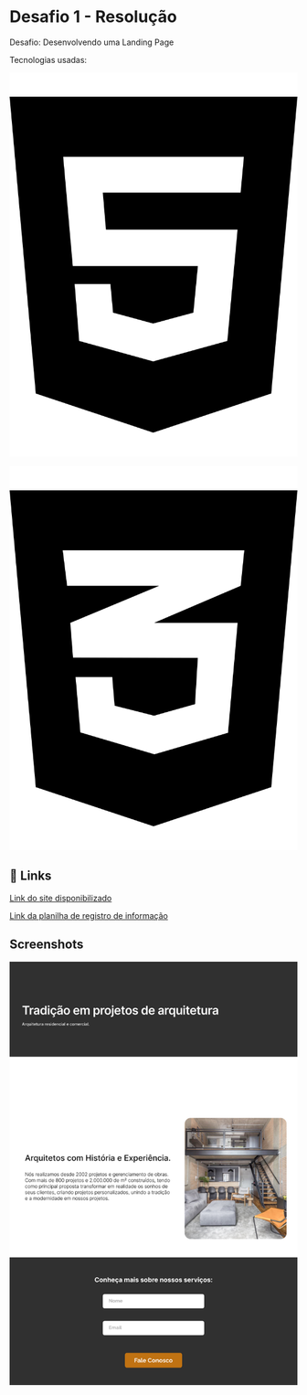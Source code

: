 # Desafio 1 - Resolução

Desafio: Desenvolvendo uma Landing Page

Tecnologias usadas:

![HTML5](https://github.com/douglasrcunha/desafio01_resolucao/blob/main/imagens/html.svg)

![CSS3](https://github.com/douglasrcunha/desafio01_resolucao/blob/main/imagens/css.svg)

## 🔗 Links
[Link do site disponibilizado](https://desafiobaseresolucao.netlify.app)

[Link da planilha de registro de informação](https://t.ly/hqxsh)

## Screenshots

![App Screenshot](https://github.com/douglasrcunha/desafio01_resolucao/blob/main/imagens/prototipo.svg)
